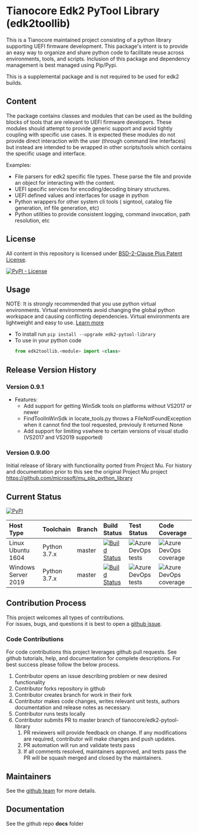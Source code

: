 # Tianocore Edk2 PyTool Library (edk2toollib)

This is a Tianocore maintained project consisting of a python library supporting UEFI firmware development.  This package's intent is to provide an easy way to organize and share python code to facilitate reuse across environments, tools, and scripts.  Inclusion of this package and dependency management is best managed using Pip/Pypi.

This is a supplemental package and is not required to be used for edk2 builds.  

## Content

The package contains classes and modules that can be used as the building blocks of tools that are relevant to UEFI firmware developers.  These modules should attempt to provide generic support and avoid tightly coupling with specific use cases.  It is expected these modules do not provide direct interaction with the user (through command line interfaces) but instead are intended to be wrapped in other scripts/tools which contains the specific usage and interface.

Examples:

* File parsers for edk2 specific file types.  These parse the file and provide an object for interacting with the content.  
* UEFI specific services for encoding/decoding binary structures.
* UEFI defined values and interfaces for usage in python  
* Python wrappers for other system cli tools ( signtool, catalog file generation, inf file generation, etc)
* Python utilities to provide consistent logging, command invocation, path resolution, etc

## License

All content in this repository is licensed under [BSD-2-Clause Plus Patent License](license.txt).

[![PyPI - License](https://img.shields.io/pypi/l/edk2_pytool_library.svg)](https://pypi.org/project/edk2-pytool-library/)

## Usage

NOTE: It is strongly recommended that you use python virtual environments.  Virtual environments avoid changing the global python workspace and causing conflicting dependencies.  Virtual environments are lightweight and easy to use.  [Learn more](https://docs.python.org/3/library/venv.html)

* To install run `pip install --upgrade edk2-pytool-library`
* To use in your python code
    ```python
    from edk2toollib.<module> import <class>
    ```

## Release Version History

### Version 0.9.1

* Features:
  * Add support for getting WinSdk tools on platforms without VS2017 or newer
  * FindToolInWinSdk in locate_tools.py throws a FileNotFoundException when it cannot find the tool requested, previouly it returned None
  * Add support for limiting vswhere to certain versions of visual studio (VS2017 and VS2019 supported)

### Version 0.9.00

Initial release of library with functionality ported from Project Mu.
For history and documentation prior to this see the original Project Mu project
https://github.com/microsoft/mu_pip_python_library

## Current Status

[![PyPI](https://img.shields.io/pypi/v/edk2_pytool_library.svg)](https://pypi.org/project/edk2-pytool-library/)

| Host Type | Toolchain | Branch | Build Status | Test Status | Code Coverage |
| :-------- | :-------- | :---- | :----- | :---- | :--- |
| Linux Ubuntu 1604 | Python 3.7.x | master | [![Build Status](https://dev.azure.com/tianocore/edk2-pytools-library/_apis/build/status/edk2-pytool-library%20-%20PR%20Gate%20-%20Linux)](https://dev.azure.com/tianocore/edk2-pytools-library/_build/latest?definitionId=1) | ![Azure DevOps tests](https://img.shields.io/azure-devops/tests/tianocore/edk2-pytools-library/1.svg) | ![Azure DevOps coverage](https://img.shields.io/azure-devops/coverage/tianocore/edk2-pytools-library/1.svg) |
| Windows Server 2019 | Python 3.7.x | master | [![Build Status](https://dev.azure.com/tianocore/edk2-pytools-library/_apis/build/status/Edk2-PyTool-Library%20PR%20build%20-%20Win%20-%20VS2019)](https://dev.azure.com/tianocore/edk2-pytools-library/_build/latest?definitionId=2) | ![Azure DevOps tests](https://img.shields.io/azure-devops/tests/tianocore/edk2-pytools-library/2.svg)| ![Azure DevOps coverage](https://img.shields.io/azure-devops/coverage/tianocore/edk2-pytools-library/2.svg) |

## Contribution Process

This project welcomes all types of contributions.  
For issues, bugs, and questions it is best to open a [github issue](https://github.com/tianocore/edk2-pytool-library/issues).

### Code Contributions

For code contributions this project leverages github pull requests.  See github tutorials, help, and documentation for complete descriptions.
For best success please follow the below process.

1. Contributor opens an issue describing problem or new desired functionality
2. Contributor forks repository in github
3. Contributor creates branch for work in their fork
4. Contributor makes code changes, writes relevant unit tests, authors documentation and release notes as necessary.
5. Contributor runs tests locally
6. Contributor submits PR to master branch of tianocore/edk2-pytool-library
    1. PR reviewers will provide feedback on change.  If any modifications are required, contributor will make changes and push updates.
    2. PR automation will run and validate tests pass
    3. If all comments resolved, maintainers approved, and tests pass the PR will be squash merged and closed by the maintainers.  

## Maintainers

See the [github team](https://github.com/orgs/tianocore/teams/edk-ii-tool-maintainers) for more details.

## Documentation

See the github repo __docs__ folder
